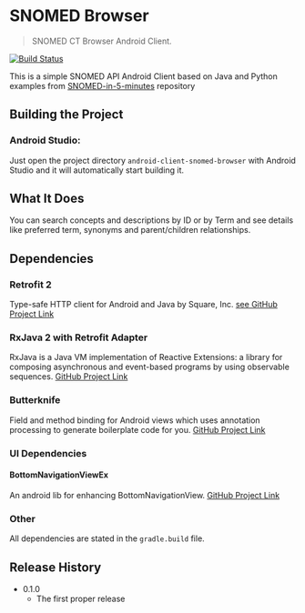 # SNOMED Browser
> SNOMED CT Browser Android Client.

[![Build Status][travis-image]][travis-url]


This is a simple SNOMED API Android Client based on Java and Python examples from [SNOMED-in-5-minutes](https://github.com/IHTSDO/SNOMED-in-5-minutes) repository


## Building the Project

### Android Studio:

Just open the project directory `android-client-snomed-browser` with Android Studio and it will automatically start building it.

## What It Does

You can search concepts and descriptions by ID or by Term and see details like preferred term, synonyms and parent/children relationships.

## Dependencies

### Retrofit 2
Type-safe HTTP client for Android and Java by Square, Inc. [see GitHub Project Link](https://github.com/square/retrofit)

### RxJava 2 with Retrofit Adapter
RxJava is a Java VM implementation of Reactive Extensions: a library for composing asynchronous and event-based programs by using observable sequences.
[GitHub Project Link](https://github.com/ReactiveX/RxJava)

### Butterknife

Field and method binding for Android views which uses annotation processing to generate boilerplate code for you. [GitHub Project Link](https://github.com/JakeWharton/butterknife)

### UI Dependencies

#### BottomNavigationViewEx

An android lib for enhancing BottomNavigationView. [GitHub Project Link](https://github.com/ittianyu/BottomNavigationViewEx)

### Other

All dependencies are stated in the `gradle.build` file.


## Release History

* 0.1.0
    * The first proper release

<!-- Markdown link & img dfn's -->

[travis-image]: https://img.shields.io/travis/dbader/node-datadog-metrics/master.svg?style=flat-square
[travis-url]: https://travis-ci.org/dbader/node-datadog-metrics
